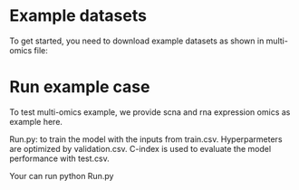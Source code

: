# Example datasets

To get started, you need to download example datasets as shown in multi-omics file:

# Run example case

To test multi-omics example, we provide scna and rna expression omics as example here.

Run.py: to train the model with the inputs from train.csv.
Hyperparmeters are optimized by validation.csv. 
C-index is used to evaluate the model performance with test.csv.

Your can run 
    python Run.py

